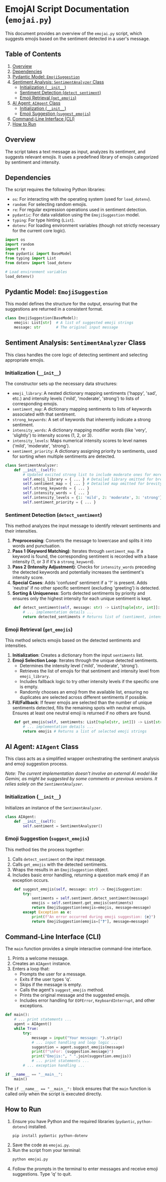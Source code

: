 # EmojAI Script Documentation (`emojai.py`)

This document provides an overview of the `emojai.py` script, which suggests emojis based on the sentiment detected in a user's message.

## Table of Contents

1.  [Overview](#overview)
2.  [Dependencies](#dependencies)
3.  [Pydantic Model: `EmojiSuggestion`](#pydantic-model-emojisuggestion)
4.  [Sentiment Analysis: `SentimentAnalyzer` Class](#sentiment-analysis-sentimentanalyzer-class)
    - [Initialization (`__init__`)](#initialization-__init__)
    - [Sentiment Detection (`detect_sentiment`)](#sentiment-detection-detect_sentiment)
    - [Emoji Retrieval (`get_emojis`)](#emoji-retrieval-get_emojis)
5.  [AI Agent: `AIAgent` Class](#ai-agent-aiagent-class)
    - [Initialization (`__init__`)](#initialization-__init__-1)
    - [Emoji Suggestion (`suggest_emojis`)](#emoji-suggestion-suggest_emojis)
6.  [Command-Line Interface (CLI)](#command-line-interface-cli)
7.  [How to Run](#how-to-run)

## Overview

The script takes a text message as input, analyzes its sentiment, and suggests relevant emojis. It uses a predefined library of emojis categorized by sentiment and intensity.

## Dependencies

The script requires the following Python libraries:

- `os`: For interacting with the operating system (used for `load_dotenv`).
- `random`: For selecting random emojis.
- `re`: For regular expression operations used in sentiment detection.
- `pydantic`: For data validation using the `EmojiSuggestion` model.
- `typing`: For type hinting (`List`).
- `dotenv`: For loading environment variables (though not strictly necessary for the current core logic).

```python
import os
import random
import re
from pydantic import BaseModel
from typing import List
from dotenv import load_dotenv

# Load environment variables
load_dotenv()
```

## Pydantic Model: `EmojiSuggestion`

This model defines the structure for the output, ensuring that the suggestions are returned in a consistent format.

```python
class EmojiSuggestion(BaseModel):
    emojis: List[str]  # A list of suggested emoji strings
    message: str       # The original input message
```

## Sentiment Analysis: `SentimentAnalyzer` Class

This class handles the core logic of detecting sentiment and selecting appropriate emojis.

### Initialization (`__init__`)

The constructor sets up the necessary data structures:

- `emoji_library`: A nested dictionary mapping sentiments ('happy', 'sad', etc.) and intensity levels ('mild', 'moderate', 'strong') to lists of corresponding emojis.
- `sentiment_map`: A dictionary mapping sentiments to lists of keywords associated with that sentiment.
- `strong_keywords`: A set of keywords that inherently indicate a strong sentiment.
- `intensity_words`: A dictionary mapping modifier words (like 'very', 'slightly') to intensity scores (1, 2, or 3).
- `intensity_levels`: Maps numerical intensity scores to level names ('mild', 'moderate', 'strong').
- `sentiment_priority`: A dictionary assigning priority to sentiments, used for sorting when multiple sentiments are detected.

```python
class SentimentAnalyzer:
    def __init__(self):
        # Updated excited strong list to include moderate ones for more options
        self.emoji_library = { ... } # Detailed library omitted for brevity
        self.sentiment_map = { ... } # Detailed map omitted for brevity
        self.strong_keywords = { ... }
        self.intensity_words = { ... }
        self.intensity_levels = {1: 'mild', 2: 'moderate', 3: 'strong'}
        self.sentiment_priority = { ... }
```

### Sentiment Detection (`detect_sentiment`)

This method analyzes the input message to identify relevant sentiments and their intensities.

1.  **Preprocessing**: Converts the message to lowercase and splits it into words and punctuation.
2.  **Pass 1 (Keyword Matching)**: Iterates through `sentiment_map`. If a keyword is found, the corresponding sentiment is recorded with a base intensity (1, or 3 if it's a `strong_keyword`).
3.  **Pass 2 (Intensity Adjustment)**: Checks for `intensity_words` preceding the detected keywords and potentially increases the sentiment's intensity score.
4.  **Special Cases**: Adds 'confused' sentiment if a '?' is present. Adds 'neutral' if no other specific sentiment (excluding 'greeting') is detected.
5.  **Sorting & Uniqueness**: Sorts detected sentiments by priority and ensures only the highest intensity for each unique sentiment is kept.

```python
    def detect_sentiment(self, message: str) -> List[tuple[str, int]]:
        # ... implementation details ...
        return detected_sentiments # Returns list of (sentiment, intensity_score) tuples
```

### Emoji Retrieval (`get_emojis`)

This method selects emojis based on the detected sentiments and intensities.

1.  **Initialization**: Creates a dictionary from the input `sentiments` list.
2.  **Emoji Selection Loop**: Iterates through the unique detected sentiments.
    - Determines the intensity level ('mild', 'moderate', 'strong').
    - Retrieves the list of emojis for that sentiment and intensity level from `emoji_library`.
    - Includes fallback logic to try other intensity levels if the specific one is empty.
    - Randomly chooses an emoji from the available list, ensuring no duplicates are selected across different sentiments if possible.
3.  **Fill/Fallback**: If fewer emojis are selected than the number of unique sentiments detected, fills the remaining spots with neutral emojis. Ensures at least one neutral emoji is returned if no others are found.

```python
    def get_emojis(self, sentiments: List[tuple[str, int]]) -> List[str]:
        # ... implementation details ...
        return emojis # Returns a list of selected emoji strings
```

## AI Agent: `AIAgent` Class

This class acts as a simplified wrapper orchestrating the sentiment analysis and emoji suggestion process.

_Note: The current implementation doesn't involve an external AI model like Gemini, as might be suggested by some comments or previous versions. It relies solely on the `SentimentAnalyzer`._

### Initialization (`__init__`)

Initializes an instance of the `SentimentAnalyzer`.

```python
class AIAgent:
    def __init__(self):
        self.sentiment = SentimentAnalyzer()
```

### Emoji Suggestion (`suggest_emojis`)

This method ties the process together:

1.  Calls `detect_sentiment` on the input message.
2.  Calls `get_emojis` with the detected sentiments.
3.  Wraps the results in an `EmojiSuggestion` object.
4.  Includes basic error handling, returning a question mark emoji if an exception occurs.

```python
    def suggest_emojis(self, message: str) -> EmojiSuggestion:
        try:
            sentiments = self.sentiment.detect_sentiment(message)
            emojis = self.sentiment.get_emojis(sentiments)
            return EmojiSuggestion(emojis=emojis, message=message)
        except Exception as e:
            print(f"An error occurred during emoji suggestion: {e}")
            return EmojiSuggestion(emojis=["❓"], message=message)
```

## Command-Line Interface (CLI)

The `main` function provides a simple interactive command-line interface.

1.  Prints a welcome message.
2.  Creates an `AIAgent` instance.
3.  Enters a loop that:
    - Prompts the user for a message.
    - Exits if the user types 'q'.
    - Skips if the message is empty.
    - Calls the agent's `suggest_emojis` method.
    - Prints the original message and the suggested emojis.
    - Includes error handling for `EOFError`, `KeyboardInterrupt`, and other exceptions.

```python
def main():
    # ... print statements ...
    agent = AIAgent()
    while True:
        try:
            message = input("Your message: ").strip()
            # ... input handling and loop logic ...
            suggestion = agent.suggest_emojis(message)
            print(f"\nFor: {suggestion.message}")
            print("Emojis:", " ".join(suggestion.emojis))
            # ... print statements ...
        # ... exception handling ...

if __name__ == "__main__":
    main()
```

The `if __name__ == "__main__":` block ensures that the `main` function is called only when the script is executed directly.

## How to Run

1.  Ensure you have Python and the required libraries (`pydantic`, `python-dotenv`) installed.
    ```bash
    pip install pydantic python-dotenv
    ```
2.  Save the code as `emojai.py`.
3.  Run the script from your terminal:
    ```bash
    python emojai.py
    ```
4.  Follow the prompts in the terminal to enter messages and receive emoji suggestions. Type 'q' to quit.

